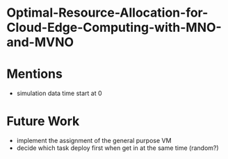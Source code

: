 # Optimal-Resource-Allocation-for-Cloud-Edge-Computing-with-MNO-and-MVNO

# Mentions
* simulation data time start at 0

# Future Work
* implement the assignment of the general purpose VM
* decide which task deploy first when get in at the same time (random?)
